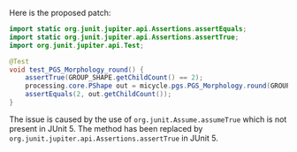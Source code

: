 Here is the proposed patch:

```java
import static org.junit.jupiter.api.Assertions.assertEquals;
import static org.junit.jupiter.api.Assertions.assertTrue;
import org.junit.jupiter.api.Test;

@Test
void test_PGS_Morphology_round() {
    assertTrue(GROUP_SHAPE.getChildCount() == 2);
    processing.core.PShape out = micycle.pgs.PGS_Morphology.round(GROUP_SHAPE, 0.5);
    assertEquals(2, out.getChildCount());
}
```

The issue is caused by the use of `org.junit.Assume.assumeTrue` which is not present in JUnit 5. The method has been replaced by `org.junit.jupiter.api.Assertions.assertTrue` in JUnit 5.
